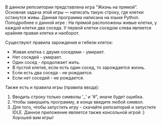 В данном репозитории представлена игра "Жизнь на прямой". Основная задача этой игры — написать такую строку, где клетки останутся живы. Данная программа написана на языке Python. 
Поподробнее о данной игре : На прямой расположены живые клетки, у каждой клетки два соседа. У первой клетки соседом слева является крайняя правая клетка и наоборот.

Существуют правила зарождения и гибели клеток:
- Живая клетка с двумя соседями - умирает.
- Нет соседей - умирает.
- Один сосед - продолжает жить.
- В пустой клетке, если есть один сосед, то зарождается жизнь.
- Если есть два соседа - не рождается.
- Если нет соседей - не рождается.

Также есть и правила игры (правила ввода):
1. Вводить строку только символы '_' и '#", иначе будет ошибка.
2. Чтобы завершить программу, в конце введите любой символ.
3. Для того, чтобы запустить игру - скачайте репозиторий и запустите IDLE.
Данное приложение является также консольной игрой :) Хорошей вам игры!
